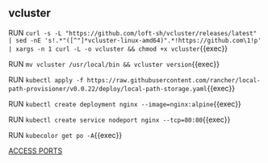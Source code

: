 ## vcluster

RUN `curl -s -L "https://github.com/loft-sh/vcluster/releases/latest" | sed -nE 's!.*"([^"]*vcluster-linux-amd64)".*!https://github.com\1!p' | xargs -n 1 curl -L -o vcluster && chmod +x vcluster`{{exec}}   

RUN `mv vcluster /usr/local/bin && vcluster version`{{exec}}

RUN `kubectl apply -f https://raw.githubusercontent.com/rancher/local-path-provisioner/v0.0.22/deploy/local-path-storage.yaml`{{exec}}   

RUN `kubectl create deployment nginx --image=nginx:alpine`{{exec}}   

RUN `kubectl create service nodeport nginx --tcp=80:80`{{exec}}   

RUN `kubecolor get po -A`{{exec}}    



[ACCESS PORTS]({{TRAFFIC_SELECTOR}})
